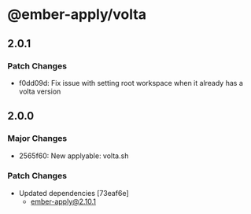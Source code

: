 # @ember-apply/volta

## 2.0.1

### Patch Changes

- f0dd09d: Fix issue with setting root workspace when it already has a volta version

## 2.0.0

### Major Changes

- 2565f60: New applyable: volta.sh

### Patch Changes

- Updated dependencies [73eaf6e]
  - ember-apply@2.10.1
